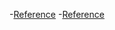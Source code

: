 
-[Reference](https://medium.com/@ThyCrow/compiling-the-linux-kernel-and-creating-a-bootable-iso-from-it-6afb8d23ba22)
-[Reference](https://gist.github.com/chrisdone/02e165a0004be33734ac2334f215380e)